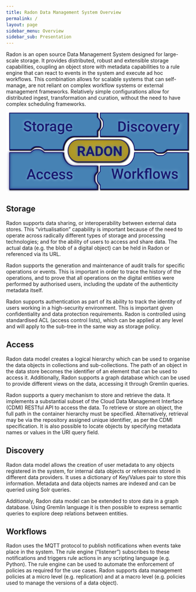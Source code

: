 ```yaml
---
title: Radon Data Management System Overview
permalink: /
layout: page
sidebar_menu: Overview
sidebar_sub: Presentation
---
```



Radon is an open source Data Management System designed for large-scale storage.
It provides distributed, robust and extensible storage capabilities, coupling
an object store with metadata capabilities to a rule engine that can react to
events in the system and execute ad hoc workflows. This combination allows
for scalable systems that can self-manage, are not reliant on complex workflow
systems or external management frameworks. Relatively simple configurations
allow for distributed ingest, transformation and curation, without the need to
have complex scheduling frameworks.


<div class="d-flex justify-content-center">
<map name="mainmap">
  <area 
    alt="Storage"
    title="Storage"
    href="#storage"
    shape="poly"
    coords="0,0,345,0,345,95,250,95,220,115,210,145,0,145" />
  <area 
    alt="Access"
    title="Access"
    href="#access"
    shape="poly"
    coords="0,157,210,157,220,190,250,210,345,210,345,300,0,300" />
  <area 
    alt="Discovery"
    title="Discovery"
    href="#discovery"
    shape="poly"
    coords="352,0,705,0,705,145,490,145,485,145,445,95,352,95" />
  <area 
    alt="Workflows"
    title="Workflows"
    href="#workflows"
    shape="poly"
    coords="352,210,445,210,485,190,495,157,705,157,705,300,352,300" />
</map>
<img src="/assets/images/main.png" usemap="#mainmap"/>
</div>








## Storage

Radon supports data sharing, or interoperability between external data stores.
This “virtualisation” capability is important because of the need to operate
across radically different types of storage and processing technologies; and
for the ability of users to access and share data. The actual data (e.g. the
blob of a digital object) can be held in Radon or referenced via its URL.

Radon supports the generation and maintenance of audit trails for specific
operations or events. This is important in order to trace the history of the
operations, and to prove that all operations on the digital entities were
performed by authorised users, including the update of the authenticity
metadata itself.

Radon supports authentication as part of its ability to track the identity of
users working in a high-security environment. This is important given
confidentiality and data protection requirements. Radon is controlled using
standardised ACL (access control lists), which can be applied at any level and
will apply to the sub-tree in the same way as storage policy.


## Access

Radon data model creates a logical hierarchy which can be used to organise the
data objects in collections and sub-collections. The path of an object in the
data store becomes the identifier of an element that can be used to access it.
Additionally, Radon supports a graph database which can be used to provide 
different views on the data, accessing it through Gremlin queries.

Radon supports a query mechanism to store and retrieve the data. It implements
a substantial subset of the Cloud Data Management Interface (CDMI) RESTful API
to access the data. To retrieve or store an object, the full path in the
container hierarchy must be specified. Alternatively, retrieval may be via the
repository assigned unique identifier, as per the CDMI specification. It is also
possible to locate objects by specifying metadata names or values in the URI
query field.


## Discovery

Radon data model allows the creation of user metadata to any objects registered
in the system, for internal data objects or references stored in different data
providers. It uses a dictionary of Key/Values pair to store this information.
Metadata and data objects names are indexed and can be queried using Solr queries.

Additionaly, Radon data model can be extended to store data in a graph database. 
Using Gremlin language it is then possible to express semantic queries to 
explore deep relations between entities.



## Workflows

Radon uses the MQTT protocol to publish notifications when events take place in
the system. The rule engine (“listener”) subscribes to these notifications and
triggers rule actions in any scripting language (e.g. Python). The rule engine
can be used to automate the enforcement of policies as required for the use
cases. Radon supports data management policies at a micro level (e.g.
replication) and at a macro level (e.g. policies used to manage the versions of
a data object).




